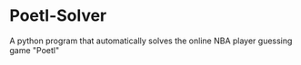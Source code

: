 # Poetl-Solver
A python program that automatically solves the online NBA player guessing game "Poetl"
